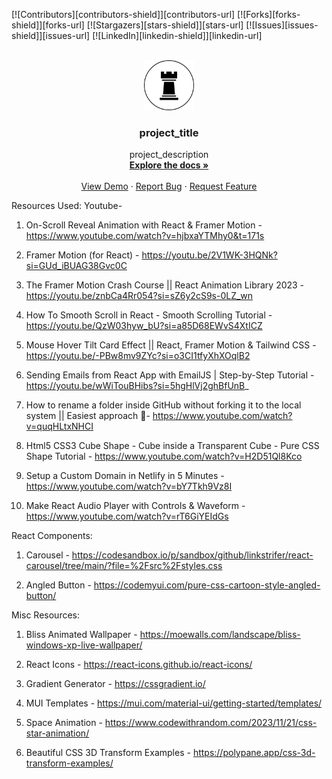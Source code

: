 <a name="readme-top"></a>

[![Contributors][contributors-shield]][contributors-url]
[![Forks][forks-shield]][forks-url]
[![Stargazers][stars-shield]][stars-url]
[![Issues][issues-shield]][issues-url]
[![LinkedIn][linkedin-shield]][linkedin-url]

<!-- PROJECT LOGO -->
<br />
<div align="center">
  <a href="https://github.com/ir4un/pt-v01">
    <img src="./public/chesss.png" alt="Logo" width="80" height="80">
  </a>

<h3 align="center">project_title</h3>

  <p align="center">
    project_description
    <br />
    <a href="https://github.com/ir4un/pt-v01"><strong>Explore the docs »</strong></a>
    <br />
    <br />
    <a href="https://ir4un.com">View Demo</a>
    ·
    <a href="https://github.com/ir4un/pt-v01/issues/new?labels=bug&template=bug-report---.md">Report Bug</a>
    ·
    <a href="https://github.com/ir4un/pt-v01/issues/new?labels=enhancement&template=feature-request---.md">Request Feature</a>
  </p>
</div>

Resources Used:
Youtube-
1. On-Scroll Reveal Animation with React & Framer Motion - https://www.youtube.com/watch?v=hjbxaYTMhy0&t=171s
   
2. Framer Motion (for React) - https://youtu.be/2V1WK-3HQNk?si=GUd_iBUAG38Gvc0C
   
3. The Framer Motion Crash Course || React Animation Library 2023 - https://youtu.be/znbCa4Rr054?si=sZ6y2cS9s-0LZ_wn
   
4. How To Smooth Scroll in React - Smooth Scrolling Tutorial -https://youtu.be/QzW03hyw_bU?si=a85D68EWvS4XtICZ
   
5. Mouse Hover Tilt Card Effect || React, Framer Motion & Tailwind CSS - https://youtu.be/-PBw8mv9ZYc?si=o3CI1tfyXhXOqlB2
   
6. Sending Emails from React App with EmailJS | Step-by-Step Tutorial - https://youtu.be/wWiTouBHibs?si=5hgHlVj2ghBfUnB_

7. How to rename a folder inside GitHub without forking it to the local system || Easiest approach 💯- https://www.youtube.com/watch?v=quqHLtxNHCI
   
8. Html5 CSS3 Cube Shape - Cube inside a Transparent Cube - Pure CSS Shape Tutorial - https://www.youtube.com/watch?v=H2D51Ql8Kco

9. Setup a Custom Domain in Netlify in 5 Minutes - https://www.youtube.com/watch?v=bY7Tkh9Vz8I 
    
10. Make React Audio Player with Controls & Waveform - https://www.youtube.com/watch?v=rT6GiYEIdGs

React Components:
1. Carousel - https://codesandbox.io/p/sandbox/github/linkstrifer/react-carousel/tree/main/?file=%2Fsrc%2Fstyles.css

2. Angled Button - https://codemyui.com/pure-css-cartoon-style-angled-button/


Misc Resources:
1. Bliss Animated Wallpaper - https://moewalls.com/landscape/bliss-windows-xp-live-wallpaper/

2. React Icons - https://react-icons.github.io/react-icons/

3. Gradient Generator - https://cssgradient.io/

4. MUI Templates - https://mui.com/material-ui/getting-started/templates/

5. Space Animation - https://www.codewithrandom.com/2023/11/21/css-star-animation/

6. Beautiful CSS 3D Transform Examples - https://polypane.app/css-3d-transform-examples/